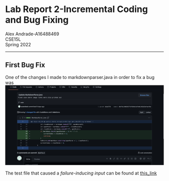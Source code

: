 # Lab Report 2-Incremental Coding and Bug Fixing
Alex Andrade-A16488469  
CSE15L  
Spring 2022

---

## First Bug Fix

One of the changes I made to markdownparser.java in order to fix a bug was ![this](Screenshots/Code_Change_1.png)

The test file that caused a *failure-inducing input* can be found at [this_link](Lab_3_Tests/test2.md) 